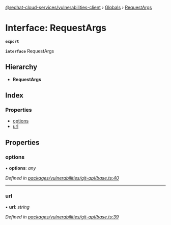 [@redhat-cloud-services/vulnerabilities-client](../README.md) › [Globals](../globals.md) › [RequestArgs](requestargs.md)

# Interface: RequestArgs

**`export`** 

**`interface`** RequestArgs

## Hierarchy

* **RequestArgs**

## Index

### Properties

* [options](requestargs.md#options)
* [url](requestargs.md#url)

## Properties

###  options

• **options**: *any*

*Defined in [packages/vulnerabilities/git-api/base.ts:40](https://github.com/fhlavac/javascript-clients/blob/master/packages/vulnerabilities/git-api/base.ts#L40)*

___

###  url

• **url**: *string*

*Defined in [packages/vulnerabilities/git-api/base.ts:39](https://github.com/fhlavac/javascript-clients/blob/master/packages/vulnerabilities/git-api/base.ts#L39)*
